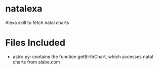 # natalexa
Alexa skill to fetch natal charts

# Files Included
*  astro.py: contains the function getBirthChart, which accesses natal charts from alabe.com   
